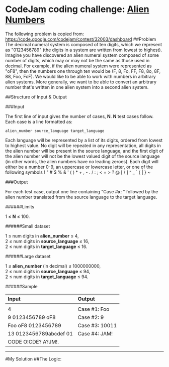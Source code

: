 # CodeJam coding challenge: [Alien Numbers](https://code.google.com/codejam/contest/32003/dashboard)
The following problem is copied from: https://code.google.com/codejam/contest/32003/dashboard
##Problem 
The decimal numeral system is composed of ten digits, which we represent as "0123456789" (the digits in a system are written from lowest to highest). Imagine you have discovered an alien numeral system composed of some number of digits, which may or may not be the same as those used in decimal. For example, if the alien numeral system were represented as "oF8", then the numbers one through ten would be (F, 8, Fo, FF, F8, 8o, 8F, 88, Foo, FoF). We would like to be able to work with numbers in arbitrary alien systems. More generally, we want to be able to convert an arbitrary number that's written in one alien system into a second alien system.

##Structure of Input & Output

###Input

The first line of input gives the number of cases, **N**. **N** test cases follow. Each case is a line formatted as:

```
alien_number source_language target_language
```

Each language will be represented by a list of its digits, ordered from lowest to highest value. No digit will be repeated in any representation, all digits in the alien number will be present in the source language, and the first digit of the alien number will not be the lowest valued digit of the source language (in other words, the alien numbers have no leading zeroes). Each digit will either be a number 0-9, an uppercase or lowercase letter, or one of the following symbols ! " # $ % & ' ( ) * + , - . / : ; < = > ? @ [ \ ] ^ _ ` { | } ~

###Output

For each test case, output one line containing "Case #**x**: " followed by the alien number translated from the source language to the target language.

######Limits

1 ≤ **N** ≤ 100.</br>

######Small dataset

1 ≤ num digits in **alien_number** ≤ 4,</br>
2 ≤ num digits in **source_language** ≤ 16,</br>
2 ≤ num digits in **target_language** ≤ 16.</br>

######Large dataset

1 ≤ **alien_number** (in decimal) ≤ 1000000000,</br>
2 ≤ num digits in **source_language** ≤ 94,</br>
2 ≤ num digits in **target_language** ≤ 94.</br>

######Sample

|Input |	Output|
|:-----|:-------|
|||
|4 | Case #1: Foo |
|9 0123456789 oF8 | Case #2: 9 |
|Foo oF8 0123456789 | Case #3: 10011 |
|13 0123456789abcdef 01 | Case #4: JAM! |
|CODE O!CDE? A?JM!. |



______________________________________________________________________________________________________________________________________
#My Solution
##The Logic:
